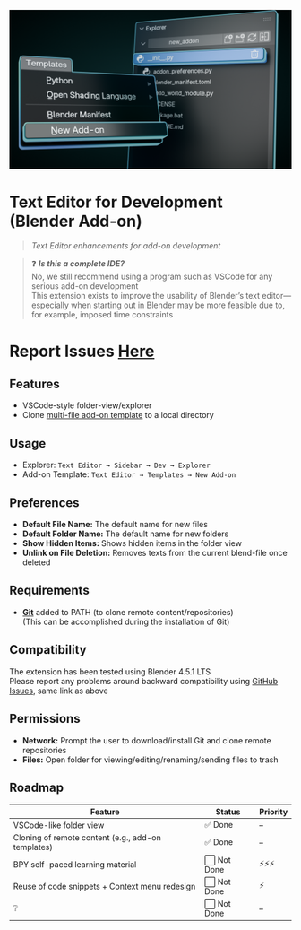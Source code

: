 ![Featured Image](https://github.com/martin-lorentzon/text-editor-for-development/blob/main/images/featured_image.png?raw=true)

# Text Editor for Development (Blender Add-on)
> *Text Editor enhancements for add-on development*

> ❓ ***Is this a complete IDE?***  
> No, we still recommend using a program such as VSCode for any serious add-on development  
> This extension exists to improve the usability of Blender’s text editor—especially when starting out in Blender may be more feasible due to, for example, imposed time constraints

# Report Issues [Here](https://github.com/martin-lorentzon/text-editor-for-development/issues)

## Features
- VSCode-style folder-view/explorer
- Clone [multi-file add-on template](https://github.com/martin-lorentzon/clean-blender-addon-template) to a local directory

## Usage
- Explorer: `Text Editor → Sidebar → Dev → Explorer`  
- Add-on Template: `Text Editor → Templates → New Add-on`  

## Preferences
- **Default File Name:** The default name for new files  
- **Default Folder Name:** The default name for new folders
- **Show Hidden Items:** Shows hidden items in the folder view
- **Unlink on File Deletion:** Removes texts from the current blend-file once deleted

## Requirements
- [**Git**](https://git-scm.com/downloads) added to PATH (to clone remote content/repositories)  
    (This can be accomplished during the installation of Git)

## Compatibility
The extension has been tested using Blender 4.5.1 LTS  
Please report any problems around backward compatibility using [GitHub Issues](https://github.com/martin-lorentzon/text-editor-for-development/issues), same link as above

## Permissions
- **Network:** Prompt the user to download/install Git and clone remote repositories
- **Files:** Open folder for viewing/editing/renaming/sending files to trash

## Roadmap
| Feature                                            | Status     | Priority |
| -------------------------------------------------- | ---------- | -------- |
| VSCode-like folder view                            | ✅ Done     | –        |
| Cloning of remote content (e.g., add-on templates) | ✅ Done     | –        |
| BPY self-paced learning material                   | ⬜ Not Done | ⚡⚡⚡  |
| Reuse of code snippets + Context menu redesign     | ⬜ Not Done | ⚡       |
| ❔                                                 | ⬜ Not Done | –        |
